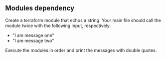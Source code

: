 ## Modules dependency

Create a terraform module that echos a string. Your main file should call the module twice with the following input, respectively:

- "I am message one"
- "I am message two"

Execute the modules in order and print the messages with double quotes.
